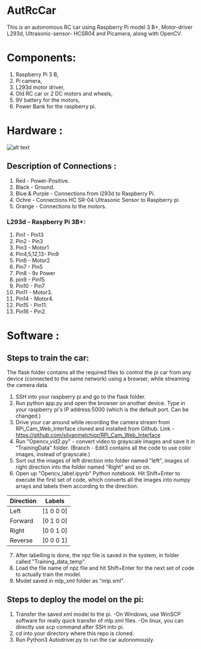 # AutRcCar
This is an autonomous RC car using Raspberry Pi model 3 B+, Motor-driver L293d, Ultrasonic-sensor- HCSR04 and Picamera, along with OpenCV.
# Components:
1. Raspberry Pi 3 B,
2. Pi camera,
3. L293d motor driver,
4. Old RC car or 2 DC motors and wheels,
5. 9V battery for the motors,
6. Power Bank for the raspberry pi.
# Hardware :
![alt text](https://github.com/KhyatiMehta3/AutRcCar/blob/master/Connections.png)
## Description of Connections :
1. Red - Power-Positive.
2. Black - Ground.
3. Blue & Purple - Connections from l293d to Raspberry Pi.
4. Ochre - Connections HC SR-04 Ultrasonic Sensor to Raspberry pi.
5. Orange - Connections to the motors.

### L293d       - Raspberry Pi 3B+:
1. Pin1        - Pin13
2. Pin2        - Pin3
3. Pin3        - Motor1
4. Pin4,5,12,13- Pin9
5. Pin6        - Motor2
6. Pin7        - Pin5
7. Pin8        - 9v Power
8. pin9        - Pin15
9. Pin10       - Pin7
10. Pin11       - Motor3.
11. Pin14       - Motor4.
12. Pin15       - Pin11.
13. Pin16       - Pin2.
# Software :
## Steps to train the car:
The flask folder contains all the required files to control the pi car from any device (connected to the same network) using a browser, while streaming the camera data.
1. SSH into your raspberry pi and go to the flask folder.
2. Run python app.py and open the browser on another device. Type in your raspberry pi's IP address:5000 (which is the default port. Can be changed.)
3. Drive your car around while recording the camera stream from RPi_Cam_Web_Interface cloned and installed from Github. Link - https://github.com/silvanmelchior/RPi_Cam_Web_Interface
4. Run "Opencv_vid2.py" - convert video to grayscale images and save it in "TrainingData" folder. (Branch - Edit3 contains all the code to use color images, instead of grayscale.)
5. Sort out the images of left direction into folder named "left", images of right direction into the folder named "Right" and so on.
6. Open up "Opencv_label.ipynb" Python notebook. Hit Shift+Enter to execute the first set of code, which converts all the images into numpy arrays and labels them according to the direction. 

Direction | Labels
----------|--------
Left      | [1 0 0 0]
Forward   | [0 1 0 0]
Right     | [0 0 1 0]
Reverse   | [0 0 0 1]

7. After labelling is done, the npz file is saved in the system, in folder called "Training_data_temp".
8. Load the file name of npz file and hit Shift+Enter for the next set of code to actually train the model. 
9. Model saved in mlp_xml folder as "mlp.xml".
## Steps to deploy the model on the pi:
1. Transfer the saved xml model to the pi. 
  -On Windows, use WinSCP software for really quick transfer of mlp.xml files. 
  -On linux, you can directly use scp command after SSH into pi.
2. cd into your directory where this repo is cloned.
3. Run Python3 Autodriver.py to run the car autonomously.
